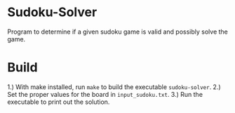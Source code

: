 # Sudoku-Solver
Program to determine if a given sudoku game is valid and possibly solve the game.

# Build
1.) With make installed, run `make` to build the executable `sudoku-solver`.
2.) Set the proper values for the board in `input_sudoku.txt`.
3.) Run the executable to print out the solution.
